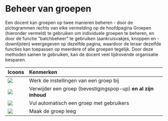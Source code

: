 # Beheer van groepen

Een docent kan groepen op twee manieren beheren - door de pictogrammen rechts van elke vermelding op de hoofdpagina Groepen \(hieronder vermeld\) te gebruiken om individuele groepen te beheren, en door de functie "batchbeheer" te gebruiken \(aankruisvakjes, knoppen en -downlijsten\) weergegeven op dezelfde pagina, waardoor de leraar dezelfde functies kan toepassen op meerdere of alle groepen tegelijk. Door deze methoden samen te gebruiken, kan de docent veel tijdrovende organisatie besparen.

| Icoons | Kenmerken |
| :--- | :--- |
| ![](../../.gitbook/assets/graphics287%20%283%29.png) | Werk de instellingen van een groep bij |
| ![](../../.gitbook/assets/images219%20%283%29.png) | Verwijder een groep \(bevestigingspop-up\) **en al zijn inhoud** |
| ![](../../.gitbook/assets/images220%20%283%29.png) | Vul automatisch een groep met gebruikers |
| ![](../../.gitbook/assets/graphics289%20%283%29.png) | Maak de groep leeg |

